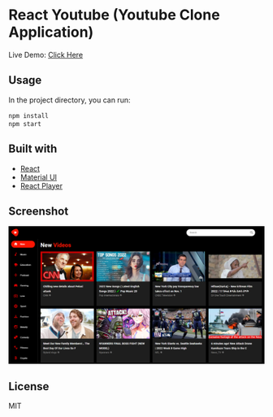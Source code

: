# React Youtube (Youtube Clone Application)
Live Demo: [Click Here]()

## Usage
In the project directory, you can run:
```
npm install
npm start
```

## Built with 
- [React](https://reactjs.org/)
- [Material UI](https://mui.com/)
- [React Player](https://github.com/CookPete/react-player)

## Screenshot
![img](public/Screenshot.png)

## License
MIT
